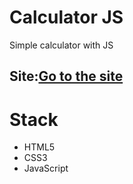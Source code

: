 <h1> Calculator JS </h1>
<p> Simple calculator with JS </p>
<h2>Site:<a href="https://gabrielalbernaz-dev.github.io/Counter.js/">Go to the site</a>

<h1> Stack </h1>
<ul>
 <li>HTML5</li>
 <li>CSS3</li>
 <li>JavaScript</li>
</ul>
